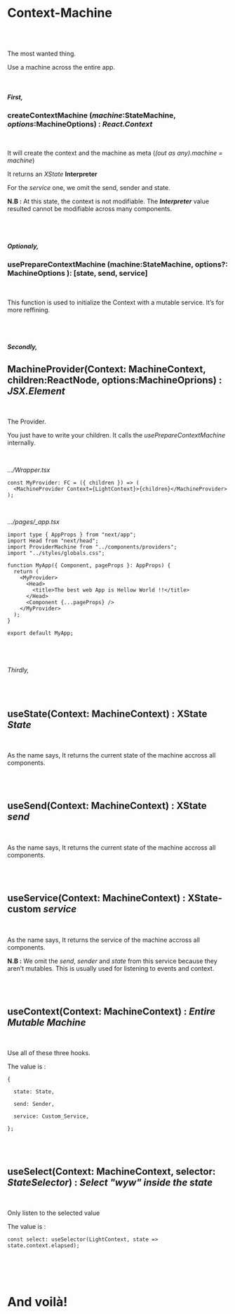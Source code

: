# Context-Machine

<br/>
<br/>

The most wanted thing.

Use a machine across the entire app.

<br/>

##### First,

### **createContextMachine (_machine_:StateMachine, _options_:MachineOptions)** : _React.Context_ <Interpreter>

<br/>

It will create the context and the machine as meta (_(out as any).machine = machine_)

It returns an _XState_ **Interpreter**

For the _service_ one, we omit the send, sender and state.

**N.B :** At this state, the context is not modifiable. The **_Interpreter_** value resulted cannot be modifiable across many components.

<br/>
<br/>

##### Optionaly,

### **usePrepareContextMachine (machine:StateMachine, options?: MachineOptions )**: [state, send, service]

<br/>

This function is used to initialize the Context with a mutable service. It’s for more reffining.

<br/>
<br/>

##### Secondly,

## **MachineProvider(Context: MachineContext, children:ReactNode, options:MachineOprions)** : _JSX.Element_

<br/>

The Provider.

You just have to write your children. It calls the _usePrepareContextMachine_ internally.

<br/>

_.../Wrapper.tsx_

```tsx
const MyProvider: FC = ({ children }) => (
  <MachineProvider Context={LightContext}>{children}</MachineProvider>
);
```

<br/>

_.../pages/\_app.tsx_

```tsx
import type { AppProps } from "next/app";
import Head from "next/head";
import ProviderMachine from "../components/providers";
import "../styles/globals.css";

function MyApp({ Component, pageProps }: AppProps) {
  return (
    <MyProvider>
      <Head>
        <title>The best web App is Hellow World !!</title>
      </Head>
      <Component {...pageProps} />
    </MyProvider>
  );
}

export default MyApp;
```

<br/>
<br/>

###### Thirdly,

<br/>

## **useState(Context: MachineContext)** : XState _State_

<br/>

As the name says, It returns the current state of the machine accross all components.

<br/>
<br/>

## **useSend(Context: MachineContext)** : XState _send_

<br/>

As the name says, It returns the current state of the machine accross all components.

<br/>
<br/>

## **useService(Context: MachineContext)** : XState-custom _service_

<br/>

As the name says, It returns the service of the machine accross all components.

**N.B :** We omit the _send_, _sender_ and _state_ from this service because they aren’t mutables. This is usually used for listening to events and context.

<br/>
<br/>

## **useContext(Context: MachineContext)** : _Entire Mutable Machine_

<br/>

Use all of these three hooks.

The value is :

```tsx
{

  state: State,

  send: Sender,

  service: Custom_Service,

};
```

<br/>
<br/>

## **useSelect(Context: MachineContext, selector: _StateSelector_)** : _Select "wyw" inside the state_

<br/>

Only listen to the selected value

The value is :

```tsx
const select: useSelector(LightContext, state => state.context.elapsed);
```

<br/>
<br/>
<br/>

# And voilà!
